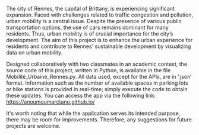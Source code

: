 The city of Rennes, the capital of Brittany, is experiencing significant expansion. Faced with challenges related to traffic congestion and pollution, urban mobility is a central issue. Despite the presence of various public transportation options, the use of cars remains dominant for many residents. Thus, urban mobility is of crucial importance for the city’s development. The aim of this project is to enhance the urban experience for residents and contribute to Rennes' sustainable development by visualizing data on urban mobility.

Designed collaboratively with two classmates in an academic context, the source code of this project, written in Python, is available in the file Mobilité_Urbaine_Rennes.py. All data used, except for the APIs, are in ‘.json’ format. Information such as the number of available spaces in parking lots or bike stations is provided in real-time; simply execute the code to obtain these updates. You can access the app via the following link: https://anoumoumarctano.github.io/

It's worth noting that while the application serves its intended purpose, there may be room for improvements. Therefore, any suggestions for future projects are welcome.
